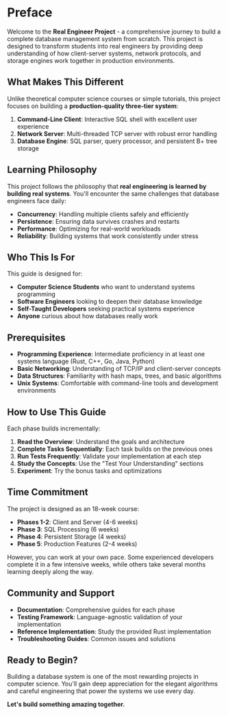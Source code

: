 # Preface

Welcome to the **Real Engineer Project** - a comprehensive journey to build a complete database management system from
scratch. This project is designed to transform students into real engineers by providing deep understanding of how
client-server systems, network protocols, and storage engines work together in production environments.

## What Makes This Different

Unlike theoretical computer science courses or simple tutorials, this project focuses on building a **production-quality
three-tier system**:

1. **Command-Line Client**: Interactive SQL shell with excellent user experience
2. **Network Server**: Multi-threaded TCP server with robust error handling
3. **Database Engine**: SQL parser, query processor, and persistent B+ tree storage

## Learning Philosophy

This project follows the philosophy that **real engineering is learned by building real systems**. You'll encounter the
same challenges that database engineers face daily:

- **Concurrency**: Handling multiple clients safely and efficiently
- **Persistence**: Ensuring data survives crashes and restarts
- **Performance**: Optimizing for real-world workloads
- **Reliability**: Building systems that work consistently under stress

## Who This Is For

This guide is designed for:

- **Computer Science Students** who want to understand systems programming
- **Software Engineers** looking to deepen their database knowledge
- **Self-Taught Developers** seeking practical systems experience
- **Anyone** curious about how databases really work

## Prerequisites

- **Programming Experience**: Intermediate proficiency in at least one systems language (Rust, C++, Go, Java, Python)
- **Basic Networking**: Understanding of TCP/IP and client-server concepts
- **Data Structures**: Familiarity with hash maps, trees, and basic algorithms
- **Unix Systems**: Comfortable with command-line tools and development environments

## How to Use This Guide

Each phase builds incrementally:

1. **Read the Overview**: Understand the goals and architecture
2. **Complete Tasks Sequentially**: Each task builds on the previous ones
3. **Run Tests Frequently**: Validate your implementation at each step
4. **Study the Concepts**: Use the "Test Your Understanding" sections
5. **Experiment**: Try the bonus tasks and optimizations

## Time Commitment

The project is designed as an 18-week course:

- **Phases 1-2**: Client and Server (4-6 weeks)
- **Phase 3**: SQL Processing (6 weeks)
- **Phase 4**: Persistent Storage (4 weeks)
- **Phase 5**: Production Features (2-4 weeks)

However, you can work at your own pace. Some experienced developers complete it in a few intensive weeks, while others
take several months learning deeply along the way.

## Community and Support

- **Documentation**: Comprehensive guides for each phase
- **Testing Framework**: Language-agnostic validation of your implementation
- **Reference Implementation**: Study the provided Rust implementation
- **Troubleshooting Guides**: Common issues and solutions

## Ready to Begin?

Building a database system is one of the most rewarding projects in computer science. You'll gain deep appreciation for
the elegant algorithms and careful engineering that power the systems we use every day.

**Let's build something amazing together.**